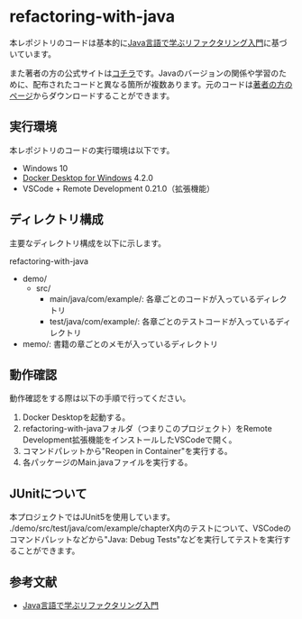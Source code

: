 # refactoring-with-java

本レポジトリのコードは基本的に[Java言語で学ぶリファクタリング入門](https://www.amazon.co.jp/Java%E8%A8%80%E8%AA%9E%E3%81%A7%E5%AD%A6%E3%81%B6%E3%83%AA%E3%83%95%E3%82%A1%E3%82%AF%E3%82%BF%E3%83%AA%E3%83%B3%E3%82%B0%E5%85%A5%E9%96%80-%E7%B5%90%E5%9F%8E-%E6%B5%A9-ebook/dp/B00I8AT1EU/ref=sr_1_1?__mk_ja_JP=%E3%82%AB%E3%82%BF%E3%82%AB%E3%83%8A&crid=3AWP7TEPZ9LMT&keywords=%E3%83%AA%E3%83%95%E3%82%A1%E3%82%AF%E3%82%BF%E3%83%AA%E3%83%B3%E3%82%B0+java&qid=1641202421&sprefix=%E3%83%AA%E3%83%95%E3%82%A1%E3%82%AF%E3%82%BF%E3%83%AA%E3%83%B3%E3%82%B0+ja%2Caps%2C178&sr=8-1)に基づいています。

また著者の方の公式サイトは[コチラ](https://www.hyuki.com/)です。Javaのバージョンの関係や学習のために、配布されたコードと異なる箇所が複数あります。元のコードは[著者の方のページ](https://www.hyuki.com/ref/#download)からダウンロードすることができます。


## 実行環境

本レポジトリのコードの実行環境は以下です。

- Windows 10
- [Docker Desktop for Windows](https://www.docker.com/products/docker-desktop) 4.2.0
- VSCode + Remote Development 0.21.0（拡張機能）

## ディレクトリ構成

主要なディレクトリ構成を以下に示します。

refactoring-with-java
- demo/
  - src/
    - main/java/com/example/: 各章ごとのコードが入っているディレクトリ
    - test/java/com/example/: 各章ごとのテストコードが入っているディレクトリ
- memo/: 書籍の章ごとのメモが入っているディレクトリ

## 動作確認

動作確認をする際は以下の手順で行ってください。

1. Docker Desktopを起動する。
2. refactoring-with-javaフォルダ（つまりこのプロジェクト）をRemote Development拡張機能をインストールしたVSCodeで開く。
3. コマンドパレットから"Reopen in Container"を実行する。
4. 各パッケージのMain.javaファイルを実行する。

## JUnitについて
本プロジェクトではJUnit5を使用しています。
./demo/src/test/java/com/example/chapterX内のテストについて、VSCodeのコマンドパレットなどから"Java: Debug Tests"などを実行してテストを実行することができます。

## 参考文献
- [Java言語で学ぶリファクタリング入門](https://www.amazon.co.jp/Java%E8%A8%80%E8%AA%9E%E3%81%A7%E5%AD%A6%E3%81%B6%E3%83%AA%E3%83%95%E3%82%A1%E3%82%AF%E3%82%BF%E3%83%AA%E3%83%B3%E3%82%B0%E5%85%A5%E9%96%80-%E7%B5%90%E5%9F%8E-%E6%B5%A9-ebook/dp/B00I8AT1EU/ref=sr_1_1?__mk_ja_JP=%E3%82%AB%E3%82%BF%E3%82%AB%E3%83%8A&crid=3AWP7TEPZ9LMT&keywords=%E3%83%AA%E3%83%95%E3%82%A1%E3%82%AF%E3%82%BF%E3%83%AA%E3%83%B3%E3%82%B0+java&qid=1641202421&sprefix=%E3%83%AA%E3%83%95%E3%82%A1%E3%82%AF%E3%82%BF%E3%83%AA%E3%83%B3%E3%82%B0+ja%2Caps%2C178&sr=8-1)
